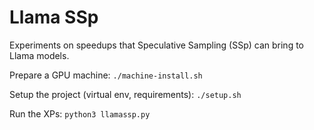 # Llama SSp

Experiments on speedups that Speculative Sampling (SSp) can bring to Llama models.

Prepare a GPU machine: ``./machine-install.sh``

Setup the project (virtual env, requirements): ``./setup.sh``

Run the XPs: ``python3 llamassp.py``
